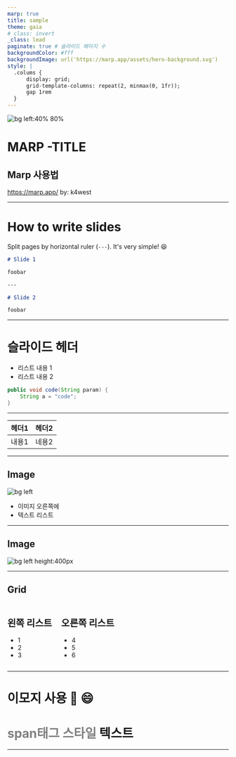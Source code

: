 ```yaml
---
marp: true
title: sample
theme: gaia
# class: invert
_class: lead
paginate: true # 슬라이드 페이지 수
backgroundColor: #fff
backgroundImage: url('https://marp.app/assets/hero-background.svg')
style: |
  .colums {
      display: grid;
      grid-template-columns: repeat(2, minmax(0, 1fr));
      gap 1rem
  }
---
```


![bg left:40% 80%](https://marp.app/assets/marp.svg)

# **MARP -TITLE**

## Marp 사용법

https://marp.app/
by: k4west

---

# How to write slides

Split pages by horizontal ruler (`---`). It's very simple! :satisfied:

```markdown
# Slide 1

foobar

---

# Slide 2

foobar
```

---

# 슬라이드 헤더

- 리스트 내용 1
- 리스트 내용 2

```java
public void code(String param) {
    String a = "code";
}

```

---

| 헤더1 | 헤더2 |
| ----- | ----- |
| 내용1 | 네용2 |

---

## Image

![bg left](https://picsum.photos/200?random=1)

- 이미지 오른쪽에
- 텍스트 리스트

---

<!--_color: white -->
<!--_backgroundColor: black -->

## Image

![bg left height:400px](https://picsum.photos/400?random=2)

---

## Grid

<div class="columns">
<div>

## 왼쪽 리스트

- 1
- 2
- 3
</div>
<div>

## 오른쪽 리스트

- 4
- 5
- 6
</div>
</div>

---

# <!--fit-->이모지 사용 :rocket: :smile:

# <span style="color:grey">span태그 스타일</span> 텍스트

---
